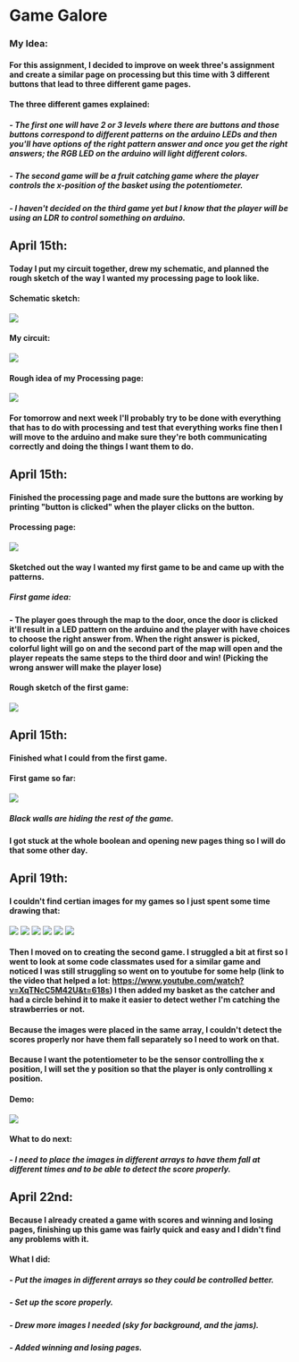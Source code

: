 # Game Galore
### My Idea:
#### For this assignment, I decided to improve on week three's assignment and create a similar page on processing but this time with 3 different buttons that lead to three different game pages.
#### The three different games explained:
##### - The first one will have 2 or 3 levels where there are buttons and those buttons correspond to different patterns on the arduino LEDs and then you'll have options of the right pattern answer and once you get the right answers; the RGB LED on the arduino will light different colors.
##### - The second game will be a fruit catching game where the player controls the x-position of the basket using the potentiometer.
##### - I haven't decided on the third game yet but I know that the player will be using an LDR to control something on arduino.
## April 15th:
#### Today I put my circuit together, drew my schematic, and planned the rough sketch of the way I wanted my processing page to look like.

#### Schematic sketch:
![](IMG_0625.JPG)
#### My circuit:
![](IMG_2003.jpg)
#### Rough idea of my Processing page:
![](IMG_0626.JPG)
#### For tomorrow and next week I'll probably try to be done with everything that has to do with processing and test that everything works fine then I will move to the arduino and make sure they're both communicating correctly and doing the things I want them to do.
## April 15th:
#### Finished the processing page and made sure the buttons are working by printing "button is clicked" when the player clicks on the button.
#### Processing page:
![](processingpage.png)
#### Sketched out the way I wanted my first game to be and came up with the patterns.
##### First game idea:
#### - The player goes through the map to the door, once the door is clicked it'll result in a LED pattern on the arduino and the player with have choices to choose the right answer from. When the right answer is picked, colorful light will go on and the second part of the map will open and the player repeats the same steps to the third door and win! (Picking the wrong answer will make the player lose)
#### Rough sketch of the first game:
![](Roughsketch1.JPG)
## April 15th:
#### Finished what I could from the first game.
#### First game so far:
![](firstgame1.png)
##### Black walls are hiding the rest of the game.
#### I got stuck at the whole boolean and opening new pages thing so I will do that some other day.
## April 19th:
#### I couldn't find certian images for my games so I just spent some time drawing that:
![](redLED.PNG)
![](yellowLED.PNG)
![](blueLED.PNG)
![](fly.PNG)
![](strawberry.PNG)
![](redstrawberry.PNG)
#### Then I moved on to creating the second game. I struggled a bit at first so I went to look at some code classmates used for a similar game and noticed I was still struggling so went on to youtube for some help (link to the video that helped a lot: https://www.youtube.com/watch?v=XqTNcC5M42U&t=618s) I then added my basket as the catcher and had a circle behind it to make it easier to detect wether I'm catching the strawberries or not. 
#### Because the images were placed in the same array, I couldn't detect the scores properly nor have them fall separately so I need to work on that.
#### Because I want the potentiometer to be the sensor controlling the x position, I will set the y position so that the player is only controlling x position.
#### Demo: 
![](Strawberrygame1.gif)
#### What to do next:
##### - I need to place the images in different arrays to have them fall at different times and to be able to detect the score properly.
## April 22nd:
#### Because I already created a game with scores and winning and losing pages, finishing up this game was fairly quick and easy and I didn't find any problems with it.
#### What I did:
##### - Put the images in different arrays so they could be controlled better.
##### - Set up the score properly.
##### - Drew more images I needed (sky for background, and the jams).
##### - Added winning and losing pages.

